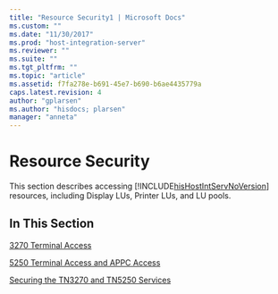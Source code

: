 ```yaml
---
title: "Resource Security1 | Microsoft Docs"
ms.custom: ""
ms.date: "11/30/2017"
ms.prod: "host-integration-server"
ms.reviewer: ""
ms.suite: ""
ms.tgt_pltfrm: ""
ms.topic: "article"
ms.assetid: f7fa278e-b691-45e7-b690-b6ae4435779a
caps.latest.revision: 4
author: "gplarsen"
ms.author: "hisdocs; plarsen"
manager: "anneta"
---
```

# Resource Security
This section describes accessing [!INCLUDE[hisHostIntServNoVersion](../includes/hishostintservnoversion-md.md)] resources, including Display LUs, Printer LUs, and LU pools.  
  
## In This Section  
 [3270 Terminal Access](../core/3270-terminal-access2.md)  
  
 [5250 Terminal Access and APPC Access](../core/5250-terminal-access-and-appc-access2.md)  
  
 [Securing the TN3270 and TN5250 Services](../core/securing-the-tn3270-and-tn5250-services2.md)